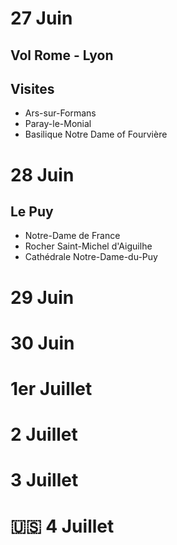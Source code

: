 # 27 Juin
## Vol Rome - Lyon
## Visites
- Ars-sur-Formans
- Paray-le-Monial
- Basilique Notre Dame of Fourvière
# 28 Juin
## Le Puy
- Notre-Dame de France
- Rocher Saint-Michel d'Aiguilhe
- Cathédrale Notre-Dame-du-Puy
# 29 Juin
# 30 Juin
# 1er Juillet
# 2 Juillet
# 3 Juillet
# 🇺‍🇸 4 Juillet
